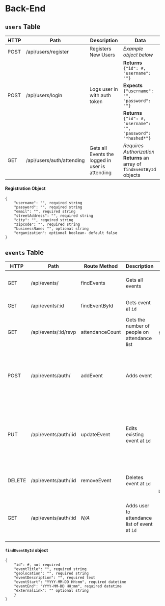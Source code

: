 # Back-End

## `users` Table

| HTTP | Path | Description | Data |
| --- | --- | --- | --- |
| POST | /api/users/register | Registers New Users | _Example object below_ |
| | | | **Returns** `{"id": #, "username": ""}`
| POST | /api/users/login | Logs user in with auth token | **Expects** `{"username": "", "password": ""}`|
| | | | **Returns** `{"id": #, "username": "", "password": "*hashed*"}`
| GET | /api/users/auth/attending | Gets all Events the logged in user is attending | _Requires Authorization_ **Returns** an array of `findEventById` objects


#### Registration Object
```
{
    "username": "", required string
    "password": "", required string
    "email": "", required string
    "streetAddress": "", required string
    "city": "", required string
    "zipcode": "", required string
    "businessName: "", optional string
    "organization": optional boolean- default false
}
```
## `events` Table

| HTTP | Path | Route Method | Description | Data |
| --- | --- | --- | --- | :---: |
| GET | /api/events/ | findEvents | Gets all events| **Returns** an Array of `findEventById` objects|
| GET | /api/events/:id | findEventById | Gets event at `id` | **Returns** a findEventById object|
| GET | /api/events/:id/rsvp | attendanceCount | Gets the number of people on attendance list | **Returns** `{"attendance": #}`
| POST | /api/events/auth/ | addEvent | Adds event | _Authorization Required_ **Expects** `findEventById` JSON object _without id_. **Returns** `findEventById` object|
| PUT | /api/events/auth/:id | updateEvent | Edits existing event at `id` | _Authorization Required_ **Expects** `findEventById` JSON object **Returns** an object: `{"message": "Event was successfully updated"}`
| DELETE | /api/events/auth/:id | removeEvent | Deletes event at `id` | **Returns** an object: `{"message": "Event has been deleted"}` |
| GET | /api/events/auth/:id | _N/A_ | Adds user to attendance list of event at `id` |_Authorization Required_ **Returns** an object: `{"message": "user was added to event}`|


#### `findEventById` object
```
{
    "id": #, not required
    "eventTitle": "", required string
    "geolocation": "", required string
    "eventDescription": "", required text
    "eventStart": "YYYY-MM-DD HH:mm", required datetime
    "eventEnd": "YYYY-MM-DD HH:mm", required datetime
    "externalLink": "" optional string
    }
}
```

